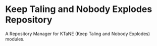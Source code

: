 # Keep Taling and Nobody Explodes Repository
A Repository Manager for KTaNE (Keep Taling and Nobody Explodes) modules.